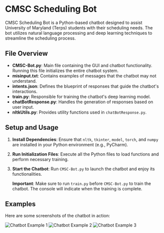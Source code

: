 # CMSC Scheduling Bot

CMSC Scheduling Bot is a Python-based chatbot designed to assist University of Maryland (Terps) students with their scheduling needs. The bot utilizes natural language processing and deep learning techniques to streamline the scheduling process.

## File Overview

- **CMSC-Bot.py**: Main file containing the GUI and chatbot functionality. Running this file initializes the entire chatbot system.
- **misinput.txt**: Contains examples of messages that the chatbot may not understand.
- **intents.json**: Defines the blueprint of responses that guide the chatbot's interactions.
- **train.py**: Responsible for training the chatbot's deep learning model.
- **chatBotResponse.py**: Handles the generation of responses based on user input.
- **nltkUtils.py**: Provides utility functions used in `chatBotResponse.py`.

## Setup and Usage

1. **Install Dependencies**: Ensure that `nltk`, `tkinter`, `model`, `torch`, and `numpy` are installed in your Python environment (e.g., PyCharm).

2. **Run Initialization Files**: Execute all the Python files to load functions and perform necessary training.

3. **Start the Chatbot**: Run `CMSC-Bot.py` to launch the chatbot and enjoy its functionalities.

   **Important**: Make sure to run `train.py` before `CMSC-Bot.py` to train the chatbot. The console will indicate when the training is complete.

## Examples

Here are some screenshots of the chatbot in action:

![Chatbot Example 1](https://user-images.githubusercontent.com/97764660/230502794-2c7a994f-b3c2-4b21-9319-5020b2e5be73.png)
![Chatbot Example 2](https://user-images.githubusercontent.com/97764660/230502807-a17b7945-800d-4d3e-92a9-3762299b3b42.png)
![Chatbot Example 3](https://user-images.githubusercontent.com/97764660/230502815-8a7230ef-00d4-46c9-81a0-65b261516990.png)
